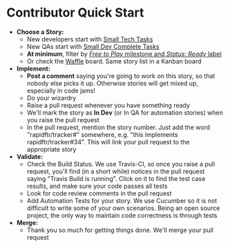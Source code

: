 # Contributor Quick Start

* **Choose a Story:**
  * New developers start with [Small Tech Tasks](https://github.com/rapidftr/tracker/issues?labels=Estimate%3A+Small%2CStatus%3A+2.+Ready%2CType%3A+Tech+Task&milestone=6&page=1&state=open)
  * New QAs start with [Small Dev Complete Tasks](https://github.com/rapidftr/tracker/issues?labels=Estimate%3A+Small%2CType%3A+Tech+Task%2CStatus%3A+4.+Dev+Complete&milestone=6&page=1&state=open)
  * **At minimum**, filter by [*Free to Play* milestone and *Status: Ready* label](https://github.com/rapidftr/tracker/issues?labels=Status%3A+2.+Ready&milestone=6&page=1&state=open)
  * Or check the [Waffle](https://waffle.io/rapidftr/tracker) board. Same story list in a Kanban board
* **Implement:**
  * **Post a comment** saying you're going to work on this story, so that nobody else picks it up. Otherwise stories will get mixed up, especially in code jams!
  * Do your wizardry
  * Raise a pull request whenever you have something ready
  * We'll mark the story as **In Dev** (or In QA for automation stories) when you raise the pull request
  * In the pull request, mention the story number. Just add the word "rapidftr/tracker#<story-no>" somewhere, e.g. "this implements rapidftr/tracker#34". This will link your pull request to the appropriate story
* **Validate:**
  * Check the Build Status. We use Travis-CI, so once you raise a pull request, you'll find (in a short while) notices in the pull request saying "Travis Build is running". Click on it to find the test case results, and make sure your code passes all tests
  * Look for code review comments in the pull request
  * Add Automation Tests for your story. We use Cucumber so it is not difficult to write some of your own scenarios. Being an open source project, the only way to maintain code correctness is through tests
* **Merge:**
  * Thank you so much for getting things done. We'll merge your pull request
